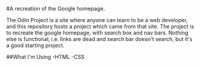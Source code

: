 #A recreation of the Google homepage.

The Odin Project is a site where anyone can learn to be a web developer, and this repository hosts a project which came from that site. The project is to recreate the google homepage, with search box and nav bars. Nothing else is functional; i.e. links are dead and search bar doesn't search, but it's a good starting project.

##What I'm Using
-HTML
-CSS
